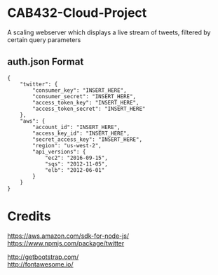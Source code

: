 # CAB432-Cloud-Project
A scaling webserver which displays a live stream of tweets, filtered by certain query parameters

## auth.json Format

    {
        "twitter": {
            "consumer_key": "INSERT_HERE",
            "consumer_secret": "INSERT_HERE",
            "access_token_key": "INSERT_HERE",
            "access_token_secret": "INSERT_HERE"
        },
        "aws": {
            "account_id": "INSERT_HERE",
            "access_key_id": "INSERT_HERE",
            "secret_access_key": "INSERT_HERE",
            "region": "us-west-2",
            "api_versions": {
                "ec2": "2016-09-15",
                "sqs": "2012-11-05",
                "elb": "2012-06-01"
            }
        }
    }

# Credits
https://aws.amazon.com/sdk-for-node-js/  
https://www.npmjs.com/package/twitter

http://getbootstrap.com/  
http://fontawesome.io/